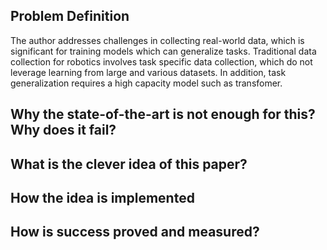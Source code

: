 ## Problem Definition
The author addresses challenges in collecting real-world data, which is significant for training models which can generalize tasks. Traditional data collection for robotics involves task specific data collection, which do not leverage learning from large and various datasets. In addition, task generalization requires a high capacity model such as transfomer. 

## Why the state-of-the-art is not enough for this? Why does it fail?

## What is the clever idea of this paper?

## How the idea is implemented

##  How is success proved and measured?
